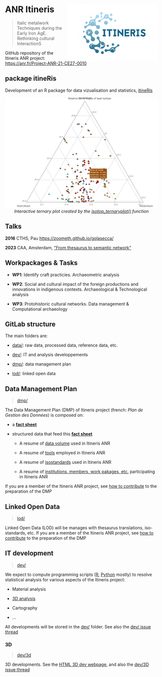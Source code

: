 # ANR Itineris <img src="www/logo.png" align="right" width="300"/>
> Italic metalwork Techniques during the Early Iron AgE. Rethinking cultural InteractionS

GitHub repository of the Itineris ANR project: https://anr.fr/Project-ANR-21-CE27-0010

## package itineRis

Development of an R package for data vizualisation and statistics, [itineRis](https://github.com/zoometh/itineRis#itineris-)

<p align="center">
  <img alt="img-name" src="https://raw.githubusercontent.com/zoometh/itineRis/main/results/isotop_ternaryplot.png" width="700">
  <br>
    <em>Interactive ternary plot created by the <a href="http://shinyserver.cfs.unipi.it:3838/teach/stats/stats/dim3/">isotop_ternaryplot()</a> function </em>
</p>

## Talks

**2016** CTHS, Pau https://zoometh.github.io/golasecca/

**2023** CAA, Amsterdam, ["From thesaurus to semantic network"](https://anr-itineris.github.io/itineris/talk/caa-2023/thesaurus/pres)

## Workpackages & Tasks

* **WP1**: Identify craft practicies. Archaeometric analysis

* **WP2**: Social and cultural impact of the foreign productions and innovations in indigenous contexts. Archaeological & Technological analysis

* **WP3**: Protohistoric cultural networks. Data management & Computational archaeology

## GitLab structure

The main folders are:

* [data/](https://gitlab.huma-num.fr/thuet/itineris/-/tree/main/data): raw data, processed data, reference data, etc.

* [dev/](https://gitlab.huma-num.fr/thuet/itineris/-/tree/main/dev): IT and analysis developpements

* [dmp/](https://gitlab.huma-num.fr/thuet/itineris/-/tree/main/dmp): data management plan

* [lod/](https://gitlab.huma-num.fr/thuet/itineris/-/tree/main/lod): linked open data


## Data Management Plan 
> [dmp/](https://gitlab.huma-num.fr/thuet/itineris/-/tree/main/dmp)

The Data Management Plan (DMP) of Itineris project (french: *Plan de Gestion des Données*) is composed on:

* a [**fact sheet**](https://thuet.gitpages.huma-num.fr/itineris/)

* structured data that feed this [**fact sheet**](https://thuet.gitpages.huma-num.fr/itineris/)

  + A resume of [data volume](https://gitlab.huma-num.fr/thuet/itineris/-/blob/main/data/data_resume.tsv) used in Itineris ANR
  
  + A resume of [tools](https://gitlab.huma-num.fr/thuet/itineris/-/blob/main/data/tools_resume.tsv) employed in Itineris ANR
  
  + A resume of [isostandards](https://gitlab.huma-num.fr/thuet/itineris/-/blob/main/data/isos_resume.tsv) used in Itineris ANR 
  
  + A resume of [institutions, members, work pakages, etc.](https://gitlab.huma-num.fr/thuet/itineris/-/blob/main/data/mbr_nodes_resume.tsv) participating in Itineris ANR 
  
If you are a member of the Itineris ANR project, see [how to contribute](https://gitlab.huma-num.fr/thuet/itineris/-/blob/main/dmp/CONTRIBUTING.md) to the preparation of the DMP

## Linked Open Data
> [lod/](https://gitlab.huma-num.fr/thuet/itineris/-/tree/main/lod)

Linked Open Data (LOD) will be manages with thesaurus translations, iso-standards, etc. If you are a member of the Itineris ANR project, see [how to contribute](https://gitlab.huma-num.fr/thuet/itineris/-/blob/main/lod/CONTRIBUTING.md) to the preparation of the DMP

## IT development
> [dev/](https://gitlab.huma-num.fr/thuet/itineris/-/tree/main/dev)

We expect to compute programming scripts ([R](https://www.r-project.org/), [Python](https://www.python.org/) mostly) to resolve statistical analysis for various aspects of the Itineris project:

  + Material analysis
  
  + [3D analysis](https://thuet.gitpages.huma-num.fr/itineris/dev/3d/dev_3d)
  
  + Cartography
  
  + ...

All developments will be stored in the [dev/](https://gitlab.huma-num.fr/thuet/itineris/-/tree/main/dev) folder. See also the [dev/ issue thread](https://gitlab.huma-num.fr/thuet/itineris/-/issues/2)

### 3D
> [dev/3d](https://gitlab.huma-num.fr/thuet/itineris/-/tree/main/dev/3d)

3D developments. See the [HTML 3D dev webpage](https://thuet.gitpages.huma-num.fr/itineris/dev/3d/dev_3d), and also the [dev/3D issue thread](https://gitlab.huma-num.fr/thuet/itineris/-/issues/4)

